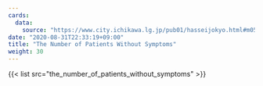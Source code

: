 ```yaml
---
cards:
  data:
    source: "https://www.city.ichikawa.lg.jp/pub01/hasseijokyo.html#m05"
date: "2020-08-31T22:33:19+09:00"
title: "The Number of Patients Without Symptoms"
weight: 30
---
```


{{< list src="the_number_of_patients_without_symptoms" >}}
